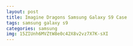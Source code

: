 ```yaml
---
layout: post
title: Imagine Dragons Samsung Galaxy S9 Case
tags: samsung galaxy s9
categories: samsung
img: 15ZIUnh6MVZtW8e0c42X8v2vz7X7K-sXI
---
```

